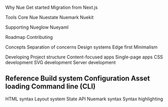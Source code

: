 
Why Nue
Get started
Migration from Next.js

Tools
  Core
    Nue
    Nuestate
    Nuemark
    Nuekit

  Supporting
    Nueglow
    Nueyaml

  Roadmap
  Contributing

Concepts
  Separation of concerns
  Design systems
  Edge first
  Minimalism

Developing
  Project structure
  Content-focused apps
  Single-page apps
  CSS development
  SVG development
  Server development

Reference
  Build system
  Configuration
  Asset loading
  Command line (CLI)
  ---
  HTML syntax
  Layout system
  State API
  Nuemark syntax
  Syntax highlighting